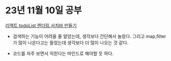 # 23년 11월 10일 공부

[리액트 todoList 렌더링,서치바 만들기](https://studysmart.tistory.com/87)
- 검색하는 기능이 어려울 줄 알았는데, 생각보다 간단해서 놀랐다. 그리고 map,filter가 많이 나온다고는 들었는데 생각보다 더 많이 나오는 것 같다. 

- 코드를 자주 보면서 익힌다는 마인드로 해야할 듯 하다.
